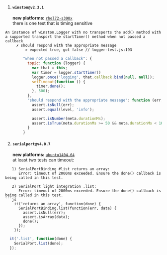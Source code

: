 1. #### `winston@v2.3.1`
   __new platforms:__ [`rhel72-s390x`](https://ci.nodejs.org/view/Node.js-citgm/job/citgm-smoker/808/nodes=rhel72-s390x/testReport/junit/(root)/citgm/winston_v2_3_1/)  
   there is one test that is timing sensitive  
```
An instance of winston.Logger with no transports the add() method with a supported transport the startTimer() method when not passed a callback
     ✗ should respond with the appropriate message 
         » expected true, got false // logger-test.js:193
```
```js
        "when not passed a callback": {
          topic: function (logger) {
            var that = this;
            var timer = logger.startTimer()
            logger.once('logging', that.callback.bind(null, null));
            setTimeout(function () {
              timer.done();
            }, 500);
          },
          "should respond with the appropriate message": function (err, transport, level, msg, meta) {
            assert.isNull(err);
            assert.equal(level, 'info');

            assert.isNumber(meta.durationMs);
            assert.isTrue(meta.durationMs >= 50 && meta.durationMs < 100);
          }
        }
```
2. #### `serialport@v4.0.7`
   __new platforms:__ [`ubuntu1404-64`](https://ci.nodejs.org/view/Node.js-citgm/job/citgm-smoker/808/nodes=ubuntu1404-64/testReport/junit/(root)/citgm/serialport_v4_0_7/)  
   at least two tests can timeout:  
```
   1) SerialPortBinding #list returns an array:
      Error: timeout of 2000ms exceeded. Ensure the done() callback is being called in this test.
   
   2) SerialPort light integration .list:
      Error: timeout of 2000ms exceeded. Ensure the done() callback is being called in this test.
```js
    it('returns an array', function(done) {
      SerialPortBinding.list(function(err, data) {
        assert.isNull(err);
        assert.isArray(data);
        done();
      });
    });
```
```js
  it('.list', function(done) {
    SerialPort.list(done);
  });
```
